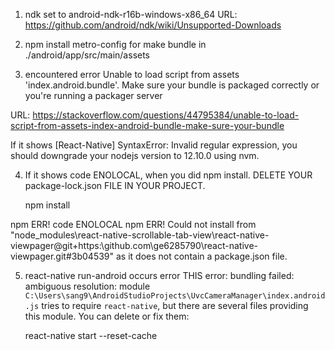 1. ndk set to android-ndk-r16b-windows-x86_64
URL: https://github.com/android/ndk/wiki/Unsupported-Downloads

2. npm install metro-config
for make bundle in ./android/app/src/main/assets

3. encountered error
Unable to load script from assets 'index.android.bundle'. Make sure your bundle is packaged correctly or you're running a packager server

URL: https://stackoverflow.com/questions/44795384/unable-to-load-script-from-assets-index-android-bundle-make-sure-your-bundle

If it shows [React-Native] SyntaxError: Invalid regular expression,
you should downgrade your nodejs version to 12.10.0 using nvm.

4. If it shows code ENOLOCAL, when you did npm install.
DELETE YOUR package-lock.json FILE IN YOUR PROJECT.

    npm install  

npm ERR! code ENOLOCAL
npm ERR! Could not install from "node_modules\react-native-scrollable-tab-view\react-native-viewpager@git+https:\github.com\ge6285790\react-native-viewpager.git#3b04539" as it does not contain a package.json file.

5. react-native run-android occurs error THIS
error: bundling failed: ambiguous resolution: module `C:\Users\sang9\AndroidStudioProjects\UvcCameraManager\index.android.js` tries to require `react-native`, but there are several files providing this module. You can delete or fix them:

    react-native start --reset-cache


